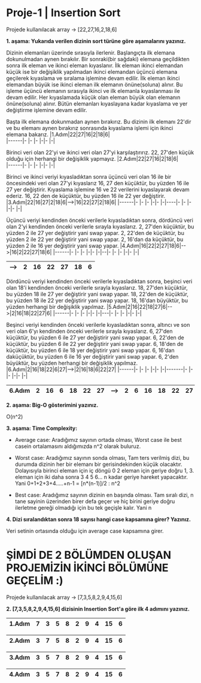 # Proje-1 | Insertion Sort

Projede kullanılacak array -> [22,27,16,2,18,6]

**1. aşama: Yukarıda verilen dizinin sort türüne göre aşamalarını yazınız.**

Dizinin elemanları üzerinde sırasıyla ilerlenir. Başlangıçta ilk elemana dokunulmadan aynen bırakılır. Bir sonraki(bir sağdaki) elemana geçildikten sonra ilk eleman ve ikinci eleman kıyaslanır.
İlk eleman ikinci elemandan küçük ise bir değişiklik yapılmadan ikinci elemandan üçüncü elemana geçilerek kıyaslama ve sıralama işlemine devam edilir.
İlk eleman ikinci elemandan büyük ise ikinci eleman ilk elemanın önüne(soluna) alınır. Bu işleme üçüncü elemanın sırasıyla ikinci ve ilk elemanla kıyaslanması ile devam edilir.  Her kıyaslamada küçük olan eleman büyük olan elemanın önüne(soluna) alınır. Bütün elemanları kıyaslayana kadar kıyaslama ve yer değiştirme işlemine devam edilir.


Başta ilk elemana dokunmadan aynen bırakırız. Bu dizinin ilk elemanı 22'dir ve bu elemanı aynen bırakırız sonrasında kıyaslama işlemi için ikinci elemana bakarız.
|1.Adım|22|27|16|2|18|6|     
|------|- |- |- |-|- |-|


Birinci veri olan 22'yi ve ikinci veri olan 27'yi karşılaştırırız. 22, 27'den küçük olduğu için herhangi bir değişiklik yapmayız.
|2.Adım|22|27|16|2|18|6|     
|------|- |- |- |-|- |-|

Birinci ve ikinci veriyi kıyasladıktan sonra üçüncü veri olan 16 ile bir öncesindeki veri olan 27'yi kıyaslarız 16, 27 den küçüktür, bu yüzden 16 ile 27 yer değiştirir. Kıyaslama işlemine 16 ve 22 verilerini kıyaslayarak devam ederiz. 16, 22 den de küçüktür, bu yüzden 16 ile 22 yer değiştirir.
|3.Adım|22|16|27|2|18|6|-->|16|22|27|2|18|6| 
|------|- |- |- |-|- |-|----|- |- |- |-|- |-|

Üçüncü veriyi kendinden önceki verilerle kıyasladıktan sonra, dördüncü veri olan 2'yi kendinden önceki verilerle sırayla kıyaslarız. 2, 27'den küçüktür, bu yüzden 2 ile 27 yer değiştirir yani swap yapar. 2, 22'den de küçüktür, bu yüzden 2 ile 22 yer değiştirir yani swap yapar. 2, 16'dan da küçüktür, bu yüzden 2 ile 16 yer değiştirir yani swap yapar.
|4.Adım|16|22|2|27|18|6|-->|16|2|22|27|18|6| 
|------|- |- |- |-|- |-|--|- |- |- |-|- |-|


|-->|2|16|22|27|18|6|
|-|- |- |- |-|- |-|

Dördüncü veriyi kendinden önceki verilerle kıyasladıktan sonra, beşinci veri olan 18'i kendinden önceki verilerle sırayla kıyaslarız. 18, 27'den küçüktür, bu yüzden 18 ile 27 yer değiştirir yani swap yapar. 18, 22'den de küçüktür, bu yüzden 18 ile 22 yer değiştirir yani swap yapar. 18, 16'dan büyüktür, bu yüzden herhangi bir değişiklik yapılmaz.
|5.Adım|2|16|22|18|27|6|-->|2|16|18|22|27|6|
|------|- |- |- |-|- |-|---|- |- |- |-|- |-|

Beşinci veriyi kendinden önceki verilerle kıyasladıktan sonra, altıncı ve son veri olan 6'yı kendinden önceki verilerle sırayla kıyaslarız. 6, 27'den küçüktür, bu yüzden 6 ile 27 yer değiştirir yani swap yapar. 6, 22'den de küçüktür, bu yüzden 6 ile 22 yer değiştirir yani swap yapar. 6, 18'den de küçüktür, bu yüzden 6 ile 18 yer değiştirir yani swap yapar. 6, 16'dan daküçüktür, bu yüzden 6 ile 16 yer değiştirir yani swap yapar. 6, 2'den büyüktür, bu yüzden herhangi bir değişiklik yapılmaz.
|6.Adım|2|16|18|22|6|27|-->|2|16|18|6|22|27|
|------|- |- |- |-|- |-|-------|- |- |- |-|- |-|
    
|6.Adım|2|16|6|18|22|27|-->|2|6|16|18|22|27|
|------|- |- |- |-|- |-|-------|- |- |- |-|- |-|


**2. aşama: Big-O gösterimini yazınız.**

O(n^2)


**3. aşama: Time Complexity:**

- Average case: Aradığımız sayının ortada olması,
Worst case ile best casein ortalamasını aldığımızda n^2 olarak buluruz.

- Worst case: Aradığımız sayının sonda olması,
Tam ters verilmiş dizi, bu durumda dizinin her bir elemanı bir gerisindekinden küçük olacaktır. Dolayısıyla birinci eleman için iç döngü 0 2 eleman için geriye doğru 1, 3. eleman için iki daha sonra 3 4 5 6… n kadar geriye hareket yapacaktır. Yani 0+1+2+3+4…..+n-1 = [n*(n-1)]/2 : n^2

- Best case: Aradığımız sayının dizinin en başında olması.
Tam sıralı dizi, n tane sayinin üzerinden birer defa geçer ve hiç birini geriye doğru ilerletme gereği olmadığı için bu tek geçişle kalır. Yani n

**4. Dizi sıralandıktan sonra 18 sayısı hangi case kapsamına girer? Yazınız.**

Veri setinin ortasında olduğu için average case kapsamına girer.


# ŞİMDİ DE 2 BÖLÜMDEN OLUŞAN PROJEMİZİN İKİNCİ BÖLÜMÜNE GEÇELİM :)

Projede kullanılacak array -> [7,3,5,8,2,9,4,15,6]

**2. [7,3,5,8,2,9,4,15,6] dizisinin Insertion Sort'a göre ilk 4 adımını yazınız.**

 |1.Adım|7|3|5|8|2|9|4|15|6|      
 |------|-|-|-|-|-|-|-|- |-|
 
 |2.Adım|3|7|5|8|2|9|4|15|6|      
 |------|-|-|-|-|-|-|-|- |-|
 
 |3.Adım|3|5|7|8|2|9|4|15|6|      
 |------|-|-|-|-|-|-|-|- |-|
 
 |4.Adım|3|5|7|8|2|9|4|15|6|      
 |------|-|-|-|-|-|-|-|- |-|
